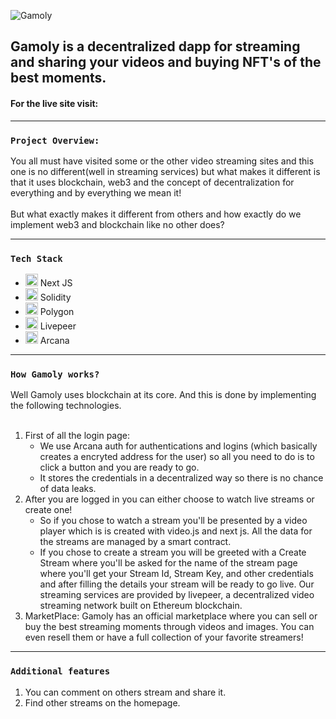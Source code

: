 ![Gamoly](https://user-images.githubusercontent.com/22388017/160281998-89313bba-6b0f-41cd-8b81-2b45479d445e.png)

## Gamoly is a decentralized dapp for streaming and sharing your videos and buying NFT's of the best moments.

#### For the live site visit:

---

### `Project Overview:`

You all must have visited some or the other video streaming sites and this one
is no different(well in streaming services) but what makes it different is that it uses
blockchain, web3 and the concept of decentralization for everything and by everything we mean it!<br>
<br>
But what exactly makes it different from others and how exactly do we implement web3 and
blockchain like no other does?

---

### `Tech Stack`

* <img src="https://user-images.githubusercontent.com/22388017/160281180-667452d7-0fa5-4459-b853-4f7d8c1bbb7f.png" width="20" height="20"/>    Next JS
* <img src="https://user-images.githubusercontent.com/22388017/160281711-2dea0da1-3350-46ba-9ec5-80c262b3f29b.png" width="20" height="20"/>    Solidity
* <img src="https://user-images.githubusercontent.com/22388017/160281277-dcd83bd7-afbf-4e5b-aaee-2d3fca7919bc.svg" width="20" height="20"/>    Polygon
* <img src="https://user-images.githubusercontent.com/22388017/160281440-3153952f-995e-492b-9ec2-abd84eb55fb0.png" width="20" height="20"/>    Livepeer
* <img src="https://user-images.githubusercontent.com/22388017/160281520-1bc29d5f-a3e7-4288-b42d-46b5b87d51d5.png" width="20" height="20"/>    Arcana

---
### `How Gamoly works?`

Well Gamoly uses blockchain at its core. And this is done by implementing the
following technologies.<br><br>
1. First of all  the login page:
   - We use Arcana auth for authentications and logins (which basically creates
       a encryted address for the user) so all you need to do is to click
       a button and you are ready to go.<br>
   - It stores the credentials in a decentralized way so there is no chance of
       data leaks.
1. After you are logged in you can either choose to watch live streams or create
   one!
    - So if you chose to watch a stream you'll be presented by a video player
        which is is created with video.js and next js. All the data for the
        streams are managed by a smart contract.
    - If you chose to create a stream you will be greeted with a Create Stream
        where you'll be asked for the name of the stream page where you'll get your Stream Id, Stream Key, and        other credentials and after filling the details your stream will be ready to go live. Our streaming services are provided by livepeer, a decentralized video streaming network built on Ethereum blockchain. 
1. MarketPlace: Gamoly has an official marketplace where you can sell or buy the best
   streaming moments through videos and images. You can even resell them or have
   a full collection of your favorite streamers!

---


### `Additional features`
  1. You can comment on others stream and share it.
  1. Find other streams on the homepage.




